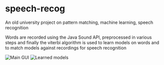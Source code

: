 # speech-recog
An old university project on pattern matching, machine learning, speech recognition

Words are recorded using the Java Sound API, preprocessed in various steps and finally the viterbi algorithm is used to learn models on words and to match models against recordings for speech recognition

![Main GUI](marchbnr.github.com/speech-recog/Files/screenshot1.png)
![Learned models](marchbnr.github.com/speech-recog/Files/screenshot2.png)
